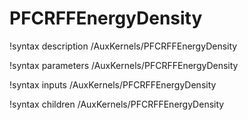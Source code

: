<!-- MOOSE Documentation Stub: Remove this when content is added. -->

# PFCRFFEnergyDensity

!syntax description /AuxKernels/PFCRFFEnergyDensity

!syntax parameters /AuxKernels/PFCRFFEnergyDensity

!syntax inputs /AuxKernels/PFCRFFEnergyDensity

!syntax children /AuxKernels/PFCRFFEnergyDensity
